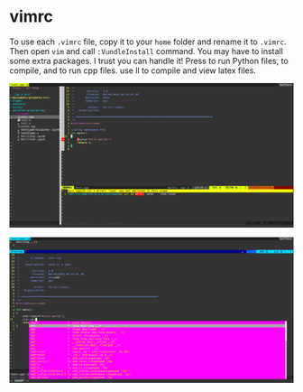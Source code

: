 # vimrc

To use each `.vimrc` file, copy it to your `home` folder and rename it to
`.vimrc`. Then open `vim` and call `:VundleInstall` command. You may have to install some extra packages.
I trust you can handle it!
Press <F5> to run Python files, <F5> to compile, and <F6> to run cpp files.
use <leader>ll to compile and view latex files.

![](images/debugger.png)

![](images/autoCompeletion.png)
